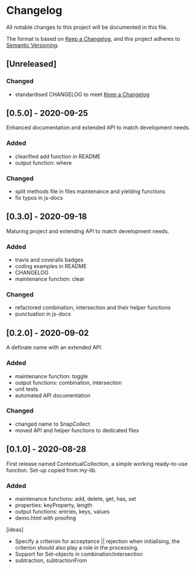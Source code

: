 # Changelog
All notable changes to this project will be documented in this file.

The format is based on [Keep a Changelog](https://keepachangelog.com/en/1.0.0/),
and this project adheres to [Semantic Versioning](https://semver.org/spec/v2.0.0.html).


## [Unreleased]
### Changed
* standardised CHANGELOG to meet [Keep a Changelog](https://keepachangelog.com/nl/1.0.0/)


## [0.5.0] - 2020-09-25

Enhanced documentation and extended API to match development needs.
### Added
* clearified add function in README
* output function: where
### Changed
* split methods file in files maintenance and yielding functions
* fix typos in js-docs


## [0.3.0] - 2020-09-18

Maturing project and extending API to match development needs.
### Added
* travis and coveralls badges
* coding examples in README
* CHANGELOG
* maintenance function: clear
### Changed
* refactored combination, intersection and their helper functions
* punctuation in js-docs


## [0.2.0] - 2020-09-02

A definate name with an extended API.
### Added
* maintenance function: toggle
* output functions: combination, intersection
* unit tests
* automated API documentation
### Changed
* changed name to SnapCollect
* moved API and helper functions to dedicated files


## [0.1.0] - 2020-08-28

First release named ContextualCollection,
a simple working ready-to-use function.
Set-up copied from my-lib.
### Added
* maintenance functions: add, delete, get, has, set
* properties: keyProperty, length
* output functions: entries, keys, values
* demo.html with proofing


[ideas]

* Specify a criterion for acceptance || rejection when initialising,
  the criterion should also play a role in the processing.
* Support for Set-objects in combination/intersection
* subtraction, subtractionFrom
